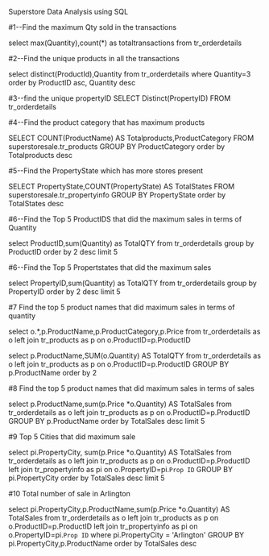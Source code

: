 
Superstore Data Analysis using SQL


#1--Find the maximum Qty sold in the transactions

select max(Quantity),count(*) as totaltransactions from tr_orderdetails

#2--Find the unique products in all the transactions

select distinct(ProductId),Quantity from tr_orderdetails
where Quantity=3
order by ProductID asc, Quantity desc

#3--find the unique propertyID
SELECT Distinct(PropertyID) FROM tr_orderdetails

#4--Find the product category that has maximum products

SELECT COUNT(ProductName) AS Totalproducts,ProductCategory FROM superstoresale.tr_products
GROUP BY ProductCategory
order by Totalproducts desc

#5--Find the PropertyState which has more stores present

SELECT PropertyState,COUNT(PropertyState) AS TotalStates FROM superstoresale.tr_propertyinfo
GROUP BY PropertyState
order by TotalStates desc

#6--Find the Top 5 ProductIDS that did the maximum sales in terms of Quantity

select ProductID,sum(Quantity) as TotalQTY from tr_orderdetails
group by ProductID
order by 2 desc
limit 5

#6--Find the Top 5 Propertstates that did the maximum sales 

select PropertyID,sum(Quantity) as TotalQTY from tr_orderdetails
group by PropertyID
order by 2 desc
limit 5

#7 Find the top 5 product names that did maximum sales in terms of quantity

select o.*,p.ProductName,p.ProductCategory,p.Price from tr_orderdetails as o left join tr_products as p
 on o.ProductID=p.ProductID
 
select p.ProductName,SUM(o.Quantity) AS TotalQTY from tr_orderdetails as o left join tr_products as p
 on o.ProductID=p.ProductID
 GROUP BY p.ProductName
 order by 2
 
 #8 Find the top 5 product names that did maximum sales in terms of sales
 
select p.ProductName,sum(p.Price *o.Quantity) AS TotalSales from tr_orderdetails as o left join tr_products as p
 on o.ProductID=p.ProductID
 GROUP BY p.ProductName
 order by TotalSales desc
 limit 5
 
 #9 Top 5 Cities that did maximum sale
 
 select pi.PropertyCity, sum(p.Price *o.Quantity) AS TotalSales from tr_orderdetails as o left join tr_products as p
 on o.ProductID=p.ProductID left join tr_propertyinfo as pi on o.PropertyID=pi.`Prop ID`
 GROUP BY pi.PropertyCity
 order by TotalSales desc
 limit 5
 
 #10 Total number of sale in Arlington
 
 select pi.PropertyCity,p.ProductName,sum(p.Price *o.Quantity) AS TotalSales from tr_orderdetails as o left join tr_products as p
 on o.ProductID=p.ProductID left join tr_propertyinfo as pi on o.PropertyID=pi.`Prop ID`
 where pi.PropertyCity = 'Arlington'
 GROUP BY pi.PropertyCity,p.ProductName
 order by  TotalSales desc
 

